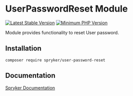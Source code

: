 # UserPasswordReset Module
[![Latest Stable Version](https://poser.pugx.org/spryker/user-password-reset/v/stable.svg)](https://packagist.org/packages/spryker/user-password-reset)
[![Minimum PHP Version](https://img.shields.io/badge/php-%3E%3D%207.4-8892BF.svg)](https://php.net/)

Module provides functionality to reset User password.

## Installation

```
composer require spryker/user-password-reset
```

## Documentation

[Spryker Documentation](https://academy.spryker.com/developing_with_spryker/module_guide/modules.html)
